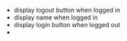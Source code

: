 - display logout button when logged in
- display name when logged in
- display login button when logged out
-
